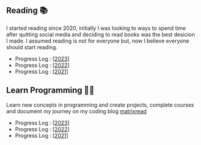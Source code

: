 ## Reading 📚

I started reading since 2020, initially I was looking to ways to spend time after quitting social media and deciding to read books was the best desicion I made. I assumed reading is not for everyone but, now I believe everyone should start reading.

* Progress Log : [[2023](https://github.com/abhiramready/Habit-System/blob/main/Habits/Reading/2023-ReadingLog.md)]
* Progress Log : [[2022](https://github.com/abhiramready/Habit-System/blob/main/Habits/Reading/2022-ReadingLog.md)]
* Progress Log : [[2021](https://github.com/abhiramready/Habit-System/blob/main/Habits/Reading/2021-ReadingLog.md)]

## Learn Programming 🧑‍💻

Learn new concepts in programming and create projects, complete courses and document my journey on my coding blog [matrixread](https://matrixread.com/)

* Progress Log : [[2023](https://github.com/abhiramready/Habit-System/blob/main/Habits/LearnProgramming/2023-LearnProgramming.md)]
* Progress Log : [[2022](https://github.com/abhiramready/Habit-System/blob/main/Habits/LearnProgramming/2022-LearnProgramming.md)]
* Progress Log : [[2021](https://github.com/abhiramready/Habit-System/blob/main/Habits/LearnProgramming/2021-LearnProgramming.md)]
